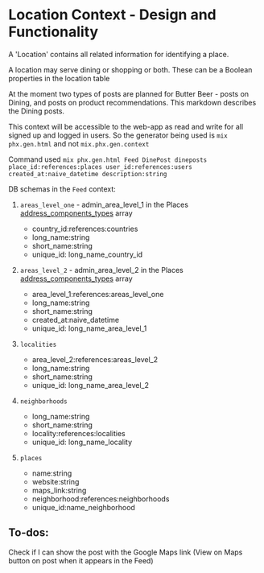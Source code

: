 # Location Context - Design and Functionality

A 'Location' contains all related information for identifying a place.

A location may serve dining or shopping or both. These can be a Boolean properties in the location table



At the moment two types of posts are planned for Butter Beer - posts on Dining, and posts on product recommendations. This markdown describes the Dining posts.

This context will be accessible to the web-app as read and write for all signed up and logged in users. So the generator being used is `mix phx.gen.html` and not `mix.phx.gen.context`

Command used `mix phx.gen.html Feed DinePost dineposts place_id:references:places user_id:references:users created_at:naive_datetime description:string`

DB schemas in the `Feed` context:

1. `areas_level_one` - admin_area_level_1 in the Places [address_components_types](https://developers.google.com/maps/documentation/javascript/geocoding#GeocodingAddressTypes) array
    - country_id:references:countries
    - long_name:string
    - short_name:string
    - unique_id: long_name_country_id
    
2. `areas_level_2` - admin_area_level_2 in the Places [address_components_types](https://developers.google.com/maps/documentation/javascript/geocoding#GeocodingAddressTypes) array
    - area_level_1:references:areas_level_one
    - long_name:string
    - short_name:string
    - created_at:naive_datetime
    - unique_id: long_name_area_level_1

3. `localities`
    - area_level_2:references:areas_level_2
    - long_name:string
    - short_name:string
    - unique_id: long_name_area_level_2

4. `neighborhoods`
    - long_name:string
    - short_name:string
    - locality:references:localities
    - unique_id: long_name_locality

5. `places`
    - name:string
    - website:string
    - maps_link:string
    - neighborhood:references:neighborhoods
    - unique_id:name_neighborhood
    
## To-dos:
Check if I can show the post with the Google Maps link (View on Maps button on post when it appears in the Feed)